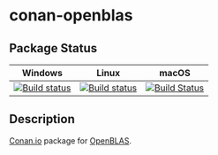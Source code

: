 # conan-openblas

## Package Status

| Windows | Linux | macOS |
|:-------:|:-----:|:-----:|
|[![Build status](https://ci.appveyor.com/api/projects/status/k8t4t50xv2ukjle1/branch/testing%2F0.3.9?svg=true)](https://ci.appveyor.com/project/SpaceIm/conan-openblas)|[![Build status](https://github.com/SpaceIm/conan-openblas/workflows/.github/workflows/conan.yml/badge.svg?branch=testing%2F0.3.9)](https://github.com/SpaceIm/conan-openblas/actions?query=branch%3Atesting%2F0.3.9)|[![Build Status](https://travis-ci.com/SpaceIm/conan-openblas.svg?branch=testing%2F0.3.9)](https://travis-ci.com/SpaceIm/conan-openblas)|

## Description

[Conan.io](https://conan.io) package for [OpenBLAS](https://github.com/xianyi/OpenBLAS).
